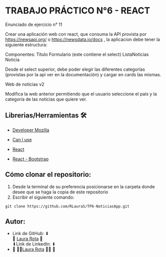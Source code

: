 # TRABAJO PRÁCTICO N°6 - REACT

Enunciado de ejercicio n° 11

Crear una aplicación web con react, que consuma la API provista por https://newsapi.org/ o https://newsdata.io/docs , la aplicacion debe tener la siguiente estructura:


Componentes:
Título
Formulario (este contiene el select)
ListaNoticias
Noticia 

Desde el select superior, debe poder elegir las diferentes categorías (provistas por la api ver en la documentación) y cargar en cards las mismas.

Web de noticias v2

Modifica la web anterior permitiendo que el usuario seleccione el país y la categoría de las noticias que quiere ver.

## Librerias/Herramientas 🛠
- [Developer Mozilla](https://developer.mozilla.org/es/docs/Web/JavaScript)

- [Can I use](https://caniuse.com/?cats=JS&statuses=all)

- [React](https://es.react.dev/)  

- [React - Bootstrap](https://react-bootstrap.netlify.app/) 

 ## Cómo clonar el repositorio:
1. Desde la terminal de su preferencia posicionarse en la carpeta donde desee que se haga la copia de este repositorio
2. Escribir el siguiente comando:
```
git clone https://github.com/RLauraS/TP6-NoticiasApp.git
```

## Autor:
- Link de GitHub: ⬇ <br>
💜 [Laura Rota](https://github.com/RLauraS) 💜<br>
⬇Link de LinkedIn: ⬇ <br>
- 💜 👩‍💻[Laura Rota](https://www.linkedin.com/in/laura-rota-51699b243/?original_referer=) 👩‍💻 💜